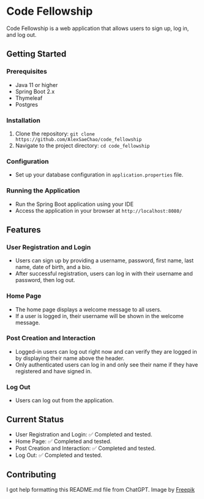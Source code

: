 # Code Fellowship

Code Fellowship is a web application that allows users to sign up, log in, and log out.

## Getting Started

### Prerequisites
- Java 11 or higher
- Spring Boot 2.x
- Thymeleaf
- Postgres

### Installation
1. Clone the repository: `git clone https://github.com/AlexSaeChao/code_fellowship`
2. Navigate to the project directory: `cd code_fellowship`

### Configuration
- Set up your database configuration in `application.properties` file.

### Running the Application
- Run the Spring Boot application using your IDE
- Access the application in your browser at `http://localhost:8080/`

## Features

### User Registration and Login
- Users can sign up by providing a username, password, first name, last name, date of birth, and a bio.
- After successful registration, users can log in with their username and password, then log out.

### Home Page
- The home page displays a welcome message to all users.
- If a user is logged in, their username will be shown in the welcome message.

### Post Creation and Interaction
- Logged-in users can log out right now and can verify they are logged in by displaying their name above the header.
- Only authenticated users can log in and only see their name if they have registered and have signed in.

### Log Out
- Users can log out from the application.

## Current Status

- User Registration and Login: ✅ Completed and tested.
- Home Page: ✅ Completed and tested.
- Post Creation and Interaction: ✅ Completed and tested.
- Log Out: ✅ Completed and tested.

## Contributing
I got help formatting this README.md file from ChatGPT.
Image by <a href="https://www.freepik.com/free-vector/fun-collection-silhouette-avatars_1292975.htm#query=profile%20placeholder&position=4&from_view=keyword&track=ais">Freepik</a>